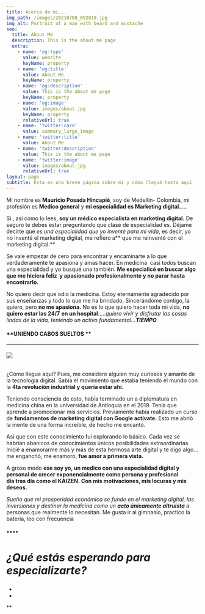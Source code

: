 ```yaml
---
title: Acerca de mi...
img_path: /images/20210708_092819.jpg
img_alt: Portrait of a man with beard and mustache
seo:
  title: About Me
  description: This is the about me page
  extra:
    - name: 'og:type'
      value: website
      keyName: property
    - name: 'og:title'
      value: About Me
      keyName: property
    - name: 'og:description'
      value: This is the about me page
      keyName: property
    - name: 'og:image'
      value: images/about.jpg
      keyName: property
      relativeUrl: true
    - name: 'twitter:card'
      value: summary_large_image
    - name: 'twitter:title'
      value: About Me
    - name: 'twitter:description'
      value: This is the about me page
    - name: 'twitter:image'
      value: images/about.jpg
      relativeUrl: true
layout: page
subtitle: Esta es una breve página sobre mi y cómo llegué hasta aquí
---
```

Mi nombre es **Mauricio Posada Hincapié**, soy de Medellín- Colombia, mi profesión es **Medico general** y **mi especialidad es Marketing digital.**....

Si , así como lo lees, **soy un médico especialista en marketing digital.** De seguro te debes estar preguntando que clase de especialidad es. Déjame decirte que *es una especialidad que yo inventé para mi vida*, es decir, yo no inventé el marketing digital, me refiero a\*\* que me reinventé con el marketing digital.\*\* 

Se vale empezar de cero para encontrar y encaminarte a lo que verdaderamente te apasiona y amas hacer. En medicina  casi todos buscan una especialidad y yo busqué una también. **Me especialicé en buscar algo que me hiciera feliz  y apasionado profesionalmente y no parar hasta encontrarlo.**

No quiero decir que odio la medicina. Estoy eternamente agradecido por sus enseñanzas y todo lo que me ha brindado. Sincerándome contigo, la quiero, pero **no me apasiona.** No es lo que quiero hacer toda mi vida, **no quiero estar las 24/7** **en un hospital**.....*quiero vivir y disfrutar las cosas lindas de la vida, teniendo un activo fundamental...**TIEMPO**.*



#### \*\*UNIENDO CABOS SUELTOS \*\*

***

###### ![](https://1.bp.blogspot.com/-6qczZEaL3zo/YKVE4VBGT_I/AAAAAAAAJdA/o6uWRwGsC5A34zbMxiAq3no07-jx3ISXQCLcBGAsYHQ/w416-h168/fondo%2Bgracias%2521%2521.jpg)

¿Cómo llegue aquí? Pues, me considero alguien muy curiosos y amante de la tecnología digital. Sabía el movimiento que estaba teniendo el mundo con la **4ta revolución industrial y quería estar ahí.**

Teniendo consciencia de esto, había terminado un a diplomatura en medicina china en la universidad de Antioquia en el 2019. Tenía que aprende a promocionar mis servicios. Previamente había realizado un curso de **fundamentos de marketing digital con Google actívate.** Esto me abrió la mente de una forma increíble, de hecho me encantó. 

Así que con este conocimiento fui explorando lo básico. Cada vez se habrían abanicos de conocimientos únicos posibilidades extraordinarias.  Inicié a enamorarme más y más de esta hermosa arte digital y te digo algo... me enganchó, me enamoró, **fue amor a primera vista.**

A groso modo **ese soy yo, un medico con una especialidad digital y personal de crecer exponencialmente como persona y profesional día tras día como el KAIZEN. Con mis motivaciones, mis locuras y mis deseos.**

*Sueño que mi prosperidad económica se funde en el marketing digital, las inversiones y destinar la medicina como un **acto únicamente altruista*** a personas que realmente lo necesitan. Me gusta ir al gimnasio, practico la batería, leo con frecuencia

#### \*\*\*\*

# *¿Qué estás esperando para especializarte?*

###

*
*

\*\*
